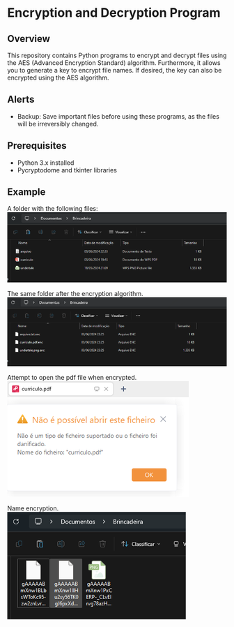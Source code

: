 # Encryption and Decryption Program

## Overview
This repository contains Python programs to encrypt and decrypt files using the AES (Advanced Encryption Standard) algorithm. Furthermore, it allows you to generate a key to encrypt file names. If desired, the key can also be encrypted using the AES algorithm.

## Alerts
- Backup: Save important files before using these programs, as the files will be irreversibly changed.

## Prerequisites
- Python 3.x installed
- Pycryptodome and tkinter libraries

## Example
A folder with the following files:<br>
![NotEncryptedFiles](images/NotEncryptedFiles.png)<br>

The same folder after the encryption algorithm.<br>
![EncryptedFiles](images/EncryptedFiles.png)<br>

Attempt to open the pdf file when encrypted.<br>
![TryingToOpenEncryptedFile](images/TryingToOpenEncryptedFile.png)<br>

Name encryption.<br>
![EncryptedFileName](images/EncryptedFileName.png)<br>
